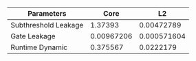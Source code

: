 | Parameters | Core | L2 |
| --- | --- | --- |
| Subthreshold Leakage | 1.37393 | 0.00472789 |
| Gate Leakage | 0.00967206 | 0.000571604 |
| Runtime Dynamic | 0.375567 | 0.0222179 |
